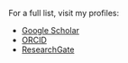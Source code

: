 For a full list, visit my profiles:  
- [Google Scholar](https://scholar.google.com/citations?user=XXXXX)  
- [ORCID](https://orcid.org/XXXXX)  
- [ResearchGate](https://www.researchgate.net/profile/XXXXX) 
